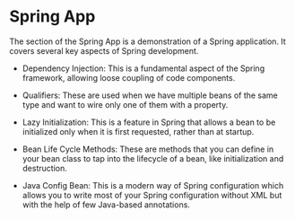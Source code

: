 # Spring App

The section of the Spring App is a demonstration of a Spring application. It covers several key aspects of Spring development.

- Dependency Injection: This is a fundamental aspect of the Spring framework, allowing loose coupling of code components.

- Qualifiers: These are used when we have multiple beans of the same type and want to wire only one of them with a property.

- Lazy Initialization: This is a feature in Spring that allows a bean to be initialized only when it is first requested, rather than at startup.

- Bean Life Cycle Methods: These are methods that you can define in your bean class to tap into the lifecycle of a bean, like initialization and destruction.

- Java Config Bean: This is a modern way of Spring configuration which allows you to write most of your Spring configuration without XML but with the help of few Java-based annotations.
